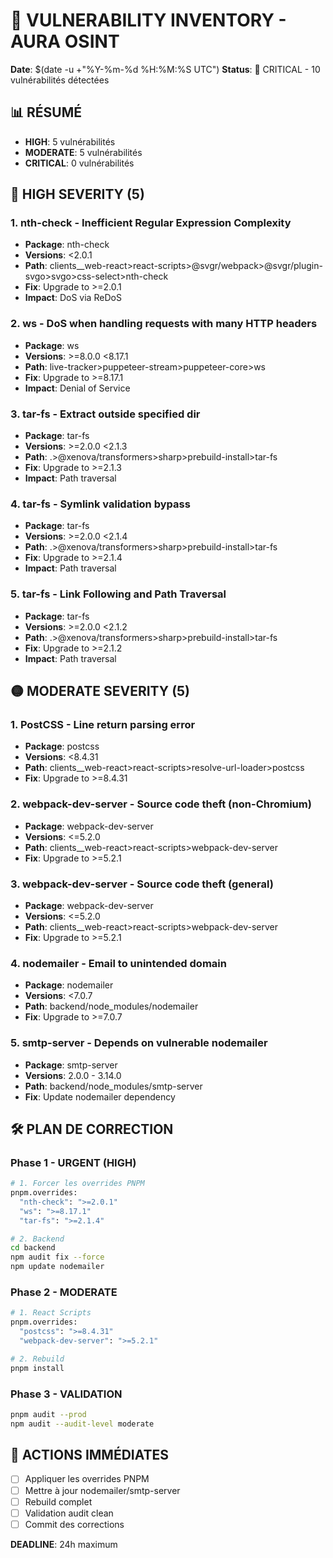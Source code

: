 # 🚨 VULNERABILITY INVENTORY - AURA OSINT

**Date**: $(date -u +"%Y-%m-%d %H:%M:%S UTC")
**Status**: 🔴 CRITICAL - 10 vulnérabilités détectées

## 📊 RÉSUMÉ

- **HIGH**: 5 vulnérabilités
- **MODERATE**: 5 vulnérabilités
- **CRITICAL**: 0 vulnérabilités

## 🔴 HIGH SEVERITY (5)

### 1. nth-check - Inefficient Regular Expression Complexity
- **Package**: nth-check
- **Versions**: <2.0.1
- **Path**: clients__web-react>react-scripts>@svgr/webpack>@svgr/plugin-svgo>svgo>css-select>nth-check
- **Fix**: Upgrade to >=2.0.1
- **Impact**: DoS via ReDoS

### 2. ws - DoS when handling requests with many HTTP headers
- **Package**: ws
- **Versions**: >=8.0.0 <8.17.1
- **Path**: live-tracker>puppeteer-stream>puppeteer-core>ws
- **Fix**: Upgrade to >=8.17.1
- **Impact**: Denial of Service

### 3. tar-fs - Extract outside specified dir
- **Package**: tar-fs
- **Versions**: >=2.0.0 <2.1.3
- **Path**: .>@xenova/transformers>sharp>prebuild-install>tar-fs
- **Fix**: Upgrade to >=2.1.3
- **Impact**: Path traversal

### 4. tar-fs - Symlink validation bypass
- **Package**: tar-fs
- **Versions**: >=2.0.0 <2.1.4
- **Path**: .>@xenova/transformers>sharp>prebuild-install>tar-fs
- **Fix**: Upgrade to >=2.1.4
- **Impact**: Path traversal

### 5. tar-fs - Link Following and Path Traversal
- **Package**: tar-fs
- **Versions**: >=2.0.0 <2.1.2
- **Path**: .>@xenova/transformers>sharp>prebuild-install>tar-fs
- **Fix**: Upgrade to >=2.1.2
- **Impact**: Path traversal

## 🟡 MODERATE SEVERITY (5)

### 1. PostCSS - Line return parsing error
- **Package**: postcss
- **Versions**: <8.4.31
- **Path**: clients__web-react>react-scripts>resolve-url-loader>postcss
- **Fix**: Upgrade to >=8.4.31

### 2. webpack-dev-server - Source code theft (non-Chromium)
- **Package**: webpack-dev-server
- **Versions**: <=5.2.0
- **Path**: clients__web-react>react-scripts>webpack-dev-server
- **Fix**: Upgrade to >=5.2.1

### 3. webpack-dev-server - Source code theft (general)
- **Package**: webpack-dev-server
- **Versions**: <=5.2.0
- **Path**: clients__web-react>react-scripts>webpack-dev-server
- **Fix**: Upgrade to >=5.2.1

### 4. nodemailer - Email to unintended domain
- **Package**: nodemailer
- **Versions**: <7.0.7
- **Path**: backend/node_modules/nodemailer
- **Fix**: Upgrade to >=7.0.7

### 5. smtp-server - Depends on vulnerable nodemailer
- **Package**: smtp-server
- **Versions**: 2.0.0 - 3.14.0
- **Path**: backend/node_modules/smtp-server
- **Fix**: Update nodemailer dependency

## 🛠️ PLAN DE CORRECTION

### Phase 1 - URGENT (HIGH)
```bash
# 1. Forcer les overrides PNPM
pnpm.overrides:
  "nth-check": ">=2.0.1"
  "ws": ">=8.17.1"
  "tar-fs": ">=2.1.4"

# 2. Backend
cd backend
npm audit fix --force
npm update nodemailer
```

### Phase 2 - MODERATE
```bash
# 1. React Scripts
pnpm.overrides:
  "postcss": ">=8.4.31"
  "webpack-dev-server": ">=5.2.1"

# 2. Rebuild
pnpm install
```

### Phase 3 - VALIDATION
```bash
pnpm audit --prod
npm audit --audit-level moderate
```

## 🎯 ACTIONS IMMÉDIATES

- [ ] Appliquer les overrides PNPM
- [ ] Mettre à jour nodemailer/smtp-server
- [ ] Rebuild complet
- [ ] Validation audit clean
- [ ] Commit des corrections

**DEADLINE**: 24h maximum